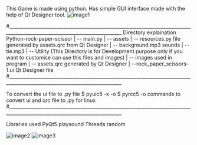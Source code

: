 This Game is made using python. Has simple GUI interface made with the help of Qt Designer tool.
![image1](https://github.com/adityakhode/Python-rock-paper-scissor/assets/113977001/89e18eec-88dd-440e-bd52-2d853c44f69b)

#______________________________________________________________________________________________________________________________
Directory explaination 
Python-rock-paper-scissor
  |    -- main.py
  |    -- assets 
            |    -- resources.py     file generated by assets.qrc from Qt Designer
            |    -- background.mp3   sounds
            |    -- tie.mp3
  |    --  Utility
            (This Directory is for Development purpose only if you want to customise can use this files and images)
            |    -- images                     used in program
            |    -- assets.qrc                 generated by Qt Designer
            |    --rock_paper_scissors-1.ui    Qt Designer file
#______________________________________________________________________________________________________________________________

To convert the ui file to .py file 
           $ pyuic5 -x <ui file name.ui> -o <your filename.py>
           $ pyrcc5 -o <your filename.py> <qrc filename>
           commands to convert ui and qrc file to .py for linux 
#______________________________________________________________________________________________________________________________
           
Libraries used 
          PyQt5
          playsound
          Threads
          random
          
![image2](https://github.com/adityakhode/Python-rock-paper-scissor/assets/113977001/d3eed591-493d-4999-9c7c-39bf6866853a)
![image3](https://github.com/adityakhode/Python-rock-paper-scissor/assets/113977001/8e35bdc2-f6de-45ef-a0d7-95ee4ed00b2d)


